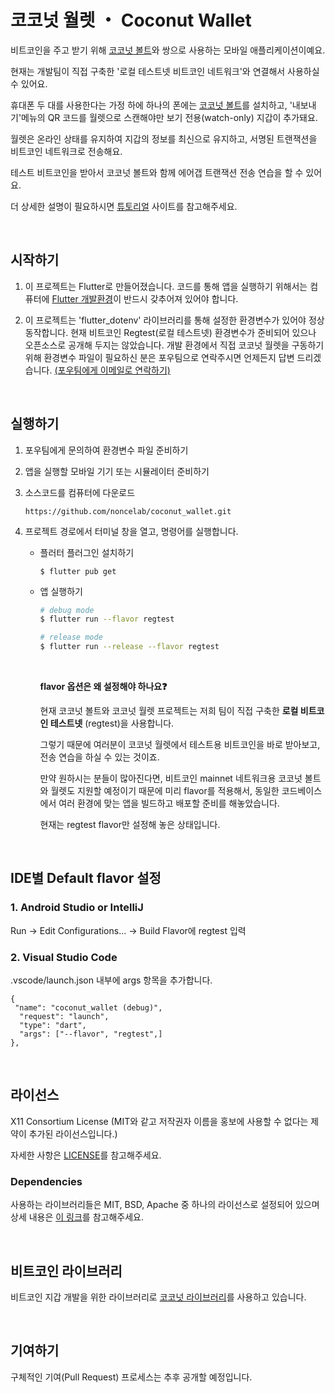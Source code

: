 # 코코넛 월렛 ・ Coconut Wallet

비트코인을 주고 받기 위해 [코코넛 볼트](https://github.com/noncelab/coconut_vault)와 쌍으로 사용하는 모바일 애플리케이션이예요.

현재는 개발팀이 직접 구축한 '로컬 테스트넷 비트코인 네트워크'와 연결해서 사용하실 수 있어요.

휴대폰 두 대를 사용한다는 가정 하에 하나의 폰에는 [코코넛 볼트](https://github.com/noncelab/coconut_vault)를 설치하고, '내보내기'메뉴의 QR 코드를 월렛으로 스캔해야만 보기 전용(watch-only) 지갑이 추가돼요. 

월렛은 온라인 상태를 유지하여 지갑의 정보를 최신으로 유지하고, 서명된 트랜잭션을 비트코인 네트워크로 전송해요.

테스트 비트코인을 받아서 코코넛 볼트와 함께 에어갭 트랜잭션 전송 연습을 할 수 있어요.

더 상세한 설명이 필요하시면 [튜토리얼](https://noncelab.gitbook.io/coconut.onl) 사이트를 참고해주세요.

<br/>

## 시작하기

1. 이 프로젝트는 Flutter로 만들어졌습니다.
코드를 통해 앱을 실행하기 위해서는 컴퓨터에 [Flutter 개발환경](https://docs.flutter.dev/get-started/install)이 반드시 갖추어져 있어야 합니다.

2. 이 프로젝트는 'flutter_dotenv' 라이브러리를 통해 설정한 환경변수가 있어야 정상 동작합니다. 현재 비트코인 Regtest(로컬 테스트넷) 환경변수가 준비되어 있으나 오픈소스로 공개해 두지는 않았습니다. 개발 환경에서 직접 코코넛 월렛을 구동하기 위해 환경변수 파일이 필요하신 분은 포우팀으로 연락주시면 언제든지 답변 드리겠습니다. [(포우팀에게 이메일로 연락하기)](mailto:hello@noncelab.com)

<br/>

## 실행하기
1. 포우팀에게 문의하여 환경변수 파일 준비하기

2. 앱을 실행할 모바일 기기 또는 시뮬레이터 준비하기

3. 소스코드를 컴퓨터에 다운로드
   ```
   https://github.com/noncelab/coconut_wallet.git
   ```
4. 프로젝트 경로에서 터미널 창을 열고, 명령어를 실행합니다. 
   
   * 플러터 플러그인 설치하기
     ```
     $ flutter pub get
     ```
    
   * 앱 실행하기
     ```bash
     # debug mode
     $ flutter run --flavor regtest

     # release mode
     $ flutter run --release --flavor regtest
     ```

     <br />

      **flavor 옵션은 왜 설정해야 하나요❓**
        
        현재 코코넛 볼트와 코코넛 월렛 프로젝트는 저희 팀이 직접 구축한 **로컬 비트코인 테스트넷** (regtest)을 사용합니다. 

        그렇기 때문에 여러분이 코코넛 월렛에서 테스트용 비트코인을 바로 받아보고, 전송 연습을 하실 수 있는 것이죠.

        만약 원하시는 분들이 많아진다면, 비트코인 mainnet 네트워크용 코코넛 볼트와 월렛도 지원할 예정이기 때문에 미리 flavor를 적용해서, 동일한 코드베이스에서 여러 환경에 맞는 앱을 빌드하고 배포할 준비를 해놓았습니다.
        
        현재는 regtest flavor만 설정해 놓은 상태입니다.
        
<br/>

## IDE별 Default flavor 설정
### 1. Android Studio or IntelliJ 

Run -> Edit Configurations... -> Build Flavor에 regtest 입력
### 2. Visual Studio Code
.vscode/launch.json 내부에 args 항목을 추가합니다.
```text
{
 "name": "coconut_wallet (debug)",
  "request": "launch",
  "type": "dart",
  "args": ["--flavor", "regtest",]
},
```

<br/>

## 라이선스
X11 Consortium License (MIT와 같고 저작권자 이름을 홍보에 사용할 수 없다는 제약이 추가된 라이선스입니다.)

자세한 사항은 [LICENSE](https://github.com/noncelab/coconut_wallet/blob/main/LICENSE)를 참고해주세요.

### Dependencies
사용하는 라이브러리들은 MIT, BSD, Apache 중 하나의 라이선스로 설정되어 있으며 상세 내용은 [이 링크](https://github.com/noncelab/coconut_wallet/blob/main/lib/oss_licenses.dart)를 참고해주세요.

<br/>

## 비트코인 라이브러리
비트코인 지갑 개발을 위한 라이브러리로 [코코넛 라이브러리](https://github.com/noncelab/coconut_lib)를 사용하고 있습니다.

<br/>

## 기여하기
구체적인 기여(Pull Request) 프로세스는 추후 공개할 예정입니다.